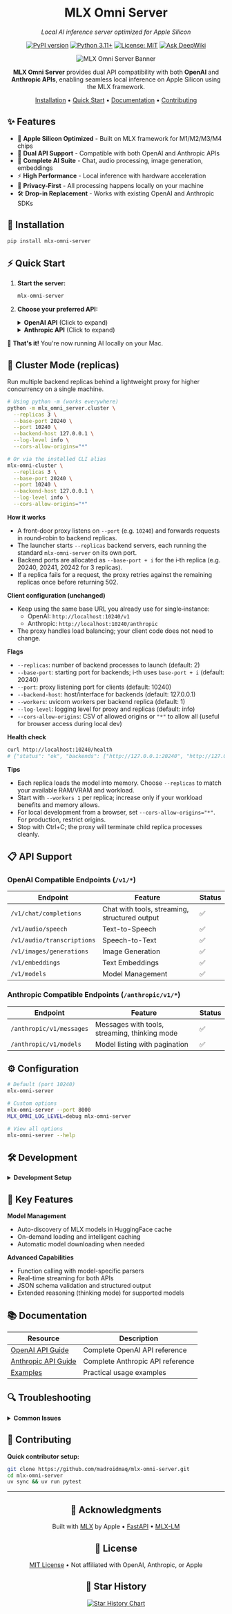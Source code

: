 <div align="center">

# MLX Omni Server

*Local AI inference server optimized for Apple Silicon*

[![PyPI version](https://img.shields.io/pypi/v/mlx-omni-server.svg)](https://pypi.python.org/pypi/mlx-omni-server)
[![Python 3.11+](https://img.shields.io/badge/python-3.11+-blue.svg)](https://python.org)
[![License: MIT](https://img.shields.io/badge/License-MIT-yellow.svg)](https://opensource.org/licenses/MIT)
[![Ask DeepWiki](https://deepwiki.com/badge.svg)](https://deepwiki.com/madroidmaq/mlx-omni-server)

![MLX Omni Server Banner](docs/banner.png)

**MLX Omni Server** provides dual API compatibility with both **OpenAI** and **Anthropic APIs**, enabling seamless local inference on Apple Silicon using the MLX framework.

[Installation](#-installation) • [Quick Start](#-quick-start) • [Documentation](#-documentation) • [Contributing](#-contributing)

</div>

## ✨ Features

- 🚀 **Apple Silicon Optimized** - Built on MLX framework for M1/M2/M3/M4 chips
- 🔌 **Dual API Support** - Compatible with both OpenAI and Anthropic APIs
- 🎯 **Complete AI Suite** - Chat, audio processing, image generation, embeddings
- ⚡ **High Performance** - Local inference with hardware acceleration
- 🔐 **Privacy-First** - All processing happens locally on your machine
- 🛠 **Drop-in Replacement** - Works with existing OpenAI and Anthropic SDKs

## 🚀 Installation

```bash
pip install mlx-omni-server
```

## ⚡ Quick Start

1. **Start the server:**
   ```bash
   mlx-omni-server
   ```

2. **Choose your preferred API:**

   <details>
   <summary><b>OpenAI API</b> (Click to expand)</summary>

   ```python
   from openai import OpenAI

   client = OpenAI(
       base_url="http://localhost:10240/v1",
       api_key="not-needed"
   )

   response = client.chat.completions.create(
       model="mlx-community/gemma-3-1b-it-4bit-DWQ",
       messages=[{"role": "user", "content": "Hello!"}]
   )
   print(response.choices[0].message.content)
   ```
   </details>

   <details>
   <summary><b>Anthropic API</b> (Click to expand)</summary>

   ```python
   import anthropic

   client = anthropic.Anthropic(
       base_url="http://localhost:10240/anthropic",
       api_key="not-needed"
   )

   message = client.messages.create(
       model="mlx-community/gemma-3-1b-it-4bit-DWQ",
       max_tokens=1000,
       messages=[{"role": "user", "content": "Hello!"}]
   )
   print(message.content[0].text)
   ```
   </details>

🎉 **That's it!** You're now running AI locally on your Mac.

## 🧰 Cluster Mode (replicas)

Run multiple backend replicas behind a lightweight proxy for higher concurrency on a single machine.

```bash
# Using python -m (works everywhere)
python -m mlx_omni_server.cluster \
  --replicas 3 \
  --base-port 20240 \
  --port 10240 \
  --backend-host 127.0.0.1 \
  --log-level info \
  --cors-allow-origins="*"

# Or via the installed CLI alias
mlx-omni-cluster \
  --replicas 3 \
  --base-port 20240 \
  --port 10240 \
  --backend-host 127.0.0.1 \
  --log-level info \
  --cors-allow-origins="*"
```

**How it works**
- A front-door proxy listens on `--port` (e.g. `10240`) and forwards requests in round‑robin to backend replicas.
- The launcher starts `--replicas` backend servers, each running the standard `mlx-omni-server` on its own port.
- Backend ports are allocated as `--base-port + i` for the i‑th replica (e.g. 20240, 20241, 20242 for 3 replicas).
- If a replica fails for a request, the proxy retries against the remaining replicas once before returning 502.

**Client configuration (unchanged)**
- Keep using the same base URL you already use for single‑instance:
  - OpenAI: `http://localhost:10240/v1`
  - Anthropic: `http://localhost:10240/anthropic`
- The proxy handles load balancing; your client code does not need to change.

**Flags**
- `--replicas`: number of backend processes to launch (default: 2)
- `--base-port`: starting port for backends; i‑th uses `base-port + i` (default: 20240)
- `--port`: proxy listening port for clients (default: 10240)
- `--backend-host`: host/interface for backends (default: 127.0.0.1)
- `--workers`: uvicorn workers per backend replica (default: 1)
- `--log-level`: logging level for proxy and replicas (default: info)
- `--cors-allow-origins`: CSV of allowed origins or `"*"` to allow all (useful for browser access during local dev)

**Health check**
```bash
curl http://localhost:10240/health
# {"status": "ok", "backends": ["http://127.0.0.1:20240", "http://127.0.0.1:20241", ...]}
```

**Tips**
- Each replica loads the model into memory. Choose `--replicas` to match your available RAM/VRAM and workload.
- Start with `--workers 1` per replica; increase only if your workload benefits and memory allows.
- For local development from a browser, set `--cors-allow-origins="*"`. For production, restrict origins.
- Stop with Ctrl+C; the proxy will terminate child replica processes cleanly.

## 📋 API Support

### OpenAI Compatible Endpoints (`/v1/*`)

| Endpoint | Feature | Status |
|----------|---------|--------|
| `/v1/chat/completions` | Chat with tools, streaming, structured output | ✅ |
| `/v1/audio/speech` | Text-to-Speech | ✅ |
| `/v1/audio/transcriptions` | Speech-to-Text | ✅ |
| `/v1/images/generations` | Image Generation | ✅ |
| `/v1/embeddings` | Text Embeddings | ✅ |
| `/v1/models` | Model Management | ✅ |

### Anthropic Compatible Endpoints (`/anthropic/v1/*`)

| Endpoint | Feature | Status |
|----------|---------|--------|
| `/anthropic/v1/messages` | Messages with tools, streaming, thinking mode | ✅ |
| `/anthropic/v1/models` | Model listing with pagination | ✅ |


## ⚙️ Configuration

```bash
# Default (port 10240)
mlx-omni-server

# Custom options
mlx-omni-server --port 8000
MLX_OMNI_LOG_LEVEL=debug mlx-omni-server

# View all options
mlx-omni-server --help
```

## 🛠 Development

<details>
<summary><b>Development Setup</b></summary>

```bash
git clone https://github.com/madroidmaq/mlx-omni-server.git
cd mlx-omni-server
uv sync

# Start with hot-reload
uv run uvicorn mlx_omni_server.main:app --reload --host 0.0.0.0 --port 10240
```

**Testing:**
```bash
uv run pytest                    # All tests
uv run pytest tests/chat/openai/ # OpenAI tests
uv run pytest tests/chat/anthropic/ # Anthropic tests
```

**Code Quality:**
```bash
uv run black . && uv run isort . # Format code
uv run pre-commit run --all-files # Run hooks
```
</details>

## 🎯 Key Features

**Model Management**
- Auto-discovery of MLX models in HuggingFace cache
- On-demand loading and intelligent caching
- Automatic model downloading when needed

**Advanced Capabilities**
- Function calling with model-specific parsers
- Real-time streaming for both APIs
- JSON schema validation and structured output
- Extended reasoning (thinking mode) for supported models

## 📚 Documentation

| Resource | Description |
|----------|-------------|
| [OpenAI API Guide](docs/openai-api.md) | Complete OpenAI API reference |
| [Anthropic API Guide](docs/anthropic-api.md) | Complete Anthropic API reference |
| [Examples](examples/) | Practical usage examples |

## 🔍 Troubleshooting

<details>
<summary><b>Common Issues</b></summary>

**Requirements:**
- Python 3.11+
- Apple Silicon Mac (M1/M2/M3/M4)
- MLX framework installed

**Quick fixes:**
```bash
# Check requirements
python --version  # Should be 3.11+
python -c "import mlx; print(mlx.__version__)"

# Pre-download models (if needed)
huggingface-cli download mlx-community/gemma-3-1b-it-4bit-DWQ

# Enable debug logging
MLX_OMNI_LOG_LEVEL=debug mlx-omni-server
```
</details>

## 🤝 Contributing

**Quick contributor setup:**
```bash
git clone https://github.com/madroidmaq/mlx-omni-server.git
cd mlx-omni-server
uv sync && uv run pytest
```

<div align="center">

---

## 🙏 Acknowledgments

Built with [MLX](https://github.com/ml-explore/mlx) by Apple • [FastAPI](https://fastapi.tiangolo.com/) • [MLX-LM](https://github.com/ml-explore/mlx-lm)

## 📄 License

[MIT License](LICENSE) • Not affiliated with OpenAI, Anthropic, or Apple

## 🌟 Star History

[![Star History Chart](https://api.star-history.com/svg?repos=madroidmaq/mlx-omni-server&type=Date)](https://star-history.com/#madroidmaq/mlx-omni-server&Date)

</div>
